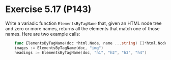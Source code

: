 # Exercise 5.17 (P143)

Write a variadic function `ElementsByTagName` that,
given an HTML node tree and zero or more names,
returns all the elements that match one of those names.
Here are two example calls:

``` Go
    func ElementsByTagName(doc *html.Node, name ...string) []*html.Node
    images := ElementsByTagName(doc, "img")
    headings := ElementsByTagName(doc, "h1", "h2", "h3", "h4")
```
